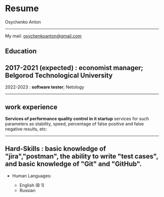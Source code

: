 # Resume

Osychenko Anton


-------------------     ----------------------------
My mail: osychenkoanton@gmail.com

Education
---------

2017-2021 (expected)
:   **economist manager**; Belgorod Technological University
--------------------
2022-2023 
:   **software tester**; Netology

--------------------
  **work experience**
--------------------
  **Services of performance quality control in it startup**
services for such parameters as stability, speed,
percentage of false positive and false
negative results, etc:



--------------------
Hard-Skills
: basic knowledge of "jira","postman", the ability to write "test cases", and basic knowledge of "Git" and "GitHub".
----------------------------------------

* Human Languages:

     * English (B 1)
     * Russian
